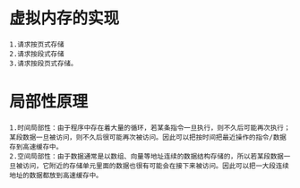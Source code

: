 # 虚拟内存的实现
    1.请求按页式存储
    2.请求按段式存储
    3.请求按段页式存储。

# 局部性原理

    1.时间局部性：由于程序中存在着大量的循环，若某条指令一旦执行，则不久后可能再次执行；某段数据一旦被访问，则不久后很可能再次被访问。因此可以把按时间把最近操作的指令/数据存到高速缓存中。
    2.空间局部性：由于数据通常是以数组、向量等地址连续的数据结构存储的，所以若某段数据一旦被访问，它附近的存储单元里面的数据也很有可能会在接下来被访问。因此可以把一大段连续地址的数据都放到高速缓存中。


